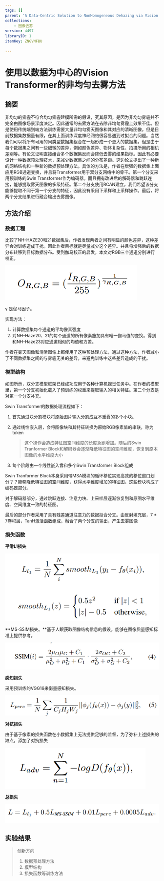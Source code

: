 ```yaml
---
tags: []
parent: 'A Data-Centric Solution to NonHomogeneous Dehazing via Vision Transformer'
collections:
    - 图像去雾
version: 4497
libraryID: 1
itemKey: ZNGVNFBU

---
```

# 使用以数据为中心的Vision Transformer的非均匀去雾方法

## 摘要

非均匀的雾霾不符合均匀雾霾建模所需的假设，究其原因，是因为非均匀雾霾并不完全由图像场景深度决定。因此通常的去雾方法在去除非均匀雾霾上效果不佳。但是使用传统端到端方法训练需要大量非均匀雾天图像和其对应的清晰图像。但是目前数据集数据量有限，在其上面训练深度神经网络很容易遇到过拟合的问题。当然我们可以将所有可用的同类型数据集组合在一起形成一个更大的数据集，但是由于每个数据集之间有一些细微的差异，例如颜色差异、物体复杂性、拍摄所用的相机差别等。有论文证明直接组合多个数据集反而会降低去雾的结果指标。因此有必要设计一种数据预处理技术，来减少数据集之间的分布差距。这边论文提出了一种新的网络结构和一种新的数据预处理方法。具体的方法是，作者在增强的数据集上面应用RGB通道变换，并且将Transformer用于双分支网络中的骨干。第一个分支采用预训练的Swin Transformer作为编码器。而且拥有改进后的解码器和跳跃连接，能够提取雾天图像的多级特征。第二个分支使用RCAN建立，我们希望该分支能够提取不同于第一个分支的特征，因此没有采用下采样和上采样操作。最后，将两个分支结果进行融合输出去雾图像。

## 方法介绍

### 数据工程

比较了NH-HAZE20和21数据集后，作者发现两者之间有明显的颜色差异，这种差异会对训练造成干扰。因此作者目标就是尽量减少这个差异。并且将增强后的数据分布转移到目标数据分布。受到伽马校正的启发，本文对RGB三个通道分别进行校正。

![\<img alt="" data-attachment-key="9QAJXNHG" src="attachments/9QAJXNHG.png" ztype="zimage">](attachments/9QAJXNHG.png)

γ 是伽马因子。

实现方法：

1.  计算数据集每个通道的平均像素强度
2.  对NH-Haze20、21的每个通道的所有像素施加具有唯一伽马值的变换。得到和NH-Haze23对应通道相似的均值和方差。

作者在雾天图像和清晰图像上都使用了这种预处理方法，通过这种方法，作者减小了不同数据集之间的与雾霾无关的差异，来避免训练中这些差异造成的干扰。

### 模型结构

如图所示，双分支模型框架已经成功应用于各种计算机视觉任务中。在作者的模型里，第一个分支初始化载入了预训练的权重来提取输入的相关特征。第二个分支是对第一个分支补充。

Swin Transformer的数据处理流程如下：

1.  首先通过块分割模块将原始图片输入分割成互不重叠的多个小块。

2.  通过线性嵌入层，会将图像块和其特征转换为原始RGB像素值的串联，称为token

    > 这个操作会造成特征图空间维度的长度急剧增加。随后的Swin Tranformer Block和解码器会逐渐降低特征图的空间维度，恢复到原本图像的水平维度大小

3.  每个阶段由一个线性嵌入曾和多个Swin Transformer Block组成

Swin Tranformer Block本身采用带MSA模块的循环移位实现高效的移位窗口划分？？能够降低特征图的空间维度，获得水平维度增加的特征图，这些模块构成了编码器部分。

对于解码器部分，通过跳跃连接、注意力块、上采样层逐渐恢复到和原图水平维度、空间维度一致的特征图。

最后的部分作者采用了具有残差通道注意力的数据拟合分支。由反射填充层，7 \* 7卷积层，TanH激活函数组成，融合了两个分支的输出，产生去雾图像

### 损失函数

**平滑L1损失**

![\<img alt="" data-attachment-key="3S77GS97" src="attachments/3S77GS97.png" ztype="zimage">](attachments/3S77GS97.png)

\*\*MS-SSIM损失。\*\*基于人眼获取图像结构信息的假设。能够在图像质量感知标准上提供参考。

![\<img alt="" data-attachment-key="GD73BSQ7" src="attachments/GD73BSQ7.png" ztype="zimage">](attachments/GD73BSQ7.png)

**感知损失**

采用预训练的VGG16来衡量感知损失。

![\<img alt="" data-attachment-key="MS9A34IQ" src="attachments/MS9A34IQ.png" ztype="zimage">](attachments/MS9A34IQ.png)

**对抗损失**

由于基于像素的损失函数在小数据集上无法提供足够的监督，为了弥补上述损失的缺点，添加了对抗损失

![\<img alt="" data-attachment-key="U22G22M6" src="attachments/U22G22M6.png" ztype="zimage">](attachments/U22G22M6.png)

**总损失**

![\<img alt="" data-attachment-key="WSVE4W64" src="attachments/WSVE4W64.png" ztype="zimage">](attachments/WSVE4W64.png)

## 实验结果

> 创新方向
>
> 1.  数据预处理方法
> 2.  模型结构
> 3.  损失函数等训练方法
